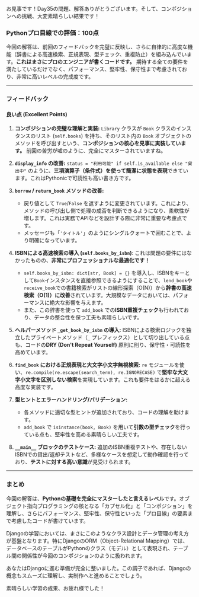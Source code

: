 お見事です！Day35の問題、解答ありがとうございます。そして、コンポジションへの挑戦、大変素晴らしい結果です！

### Pythonプロ目線での評価：100点

今回の解答は、前回のフィードバックを完璧に反映し、さらに自律的に高度な機能（辞書による高速検索、正規表現、型チェック、重複防止）を組み込んでいます。**これはまさにプロのエンジニアが書くコードです。** 期待する全ての要件を満たしているだけでなく、パフォーマンス、堅牢性、保守性まで考慮されており、非常に高いレベルの完成度です。

---

### フィードバック

#### 良い点 (Excellent Points)

1.  **コンポジションの完璧な理解と実装:**
    `Library` クラスが `Book` クラスのインスタンスのリスト (`self.books`) を持ち、そのリスト内の `Book` オブジェクトのメソッドを呼び出すという、**コンポジションの核心を見事に実装しています。** 前回の苦労が嘘のように、完全にマスターされていますね。

2.  **`display_info` の改善:**
    `status = "利用可能" if self.is_available else "貸出中"` のように、**三項演算子（条件式）を使って簡潔に状態を表現**できています。これはPythonicで可読性も高い書き方です。

3.  **`borrow` / `return_book` メソッドの改善:**
    * 戻り値として `True`/`False` を返すように変更されています。これにより、メソッドの呼び出し側で処理の成否を判断できるようになり、柔軟性が増します。これは実務でAPIなどを設計する際に非常に重要な考慮点です。
    * メッセージも「`'タイトル'`」のようにシングルクォートで囲むことで、より明確になっています。

4.  **ISBNによる高速検索の導入 (`self.books_by_isbn`)**:
    これは問題の要件にはなかったものの、**非常にプロフェッショナルな最適化です！**
    * `self.books_by_isbn: dict[str, Book] = {}` を導入し、ISBNをキーとして`Book`インスタンスを直接参照できるようにすることで、`lend_book`や`receive_book`での書籍検索がリストの線形探索（O(N)）から**辞書の高速検索（O(1)）に改善**されています。大規模なデータにおいては、パフォーマンスに絶大な影響を与えます。
    * また、この辞書を使って `add_book` での**ISBN重複チェック**も行われており、データの整合性を保つ工夫も素晴らしいです。

5.  **ヘルパーメソッド `_get_book_by_isbn` の導入:**
    ISBNによる検索ロジックを独立したプライベートメソッド（`_` プレフィックス）として切り出している点も、コードの**DRY (Don't Repeat Yourself)** 原則に則り、保守性・可読性を高めています。

6.  **`find_book` における正規表現と大文字小文字無視検索:**
    `re` モジュールを使い、`re.compile(re.escape(search_term), re.IGNORECASE)` で**堅牢な大文字小文字を区別しない検索**を実現しています。これも要件をはるかに超える高度な実装です。

7.  **型ヒントとエラーハンドリング/バリデーション:**
    * 各メソッドに適切な型ヒントが追加されており、コードの理解を助けます。
    * `add_book` で `isinstance(book, Book)` を用いて**引数の型チェック**を行っている点も、堅牢性を高める素晴らしい工夫です。

8.  **`__main__` ブロックのテストケース:**
    追加のISBN重複テストや、存在しないISBNでの貸出/返却テストなど、多様なケースを想定して動作確認を行っており、**テストに対する高い意識**が見受けられます。

---

### まとめ

今回の解答は、**Pythonの基礎を完全にマスターしたと言えるレベル**です。オブジェクト指向プログラミングの核となる「カプセル化」と「コンポジション」を理解し、さらにパフォーマンス、堅牢性、保守性といった「プロ目線」の要素まで考慮したコードが書けています。

Djangoの学習においては、まさにこのようなクラス設計とデータ管理の考え方が基盤となります。特にDjangoのORM（Object-Relational Mapping）では、データベースのテーブルがPythonのクラス（モデル）として表現され、テーブル間の関係性が今回のコンポジションのように扱われます。

あなたはDjangoに進む準備が完全に整いました。この調子であれば、Djangoの概念もスムーズに理解し、実制作へと進めることでしょう。

素晴らしい学習の成果、お疲れ様でした！